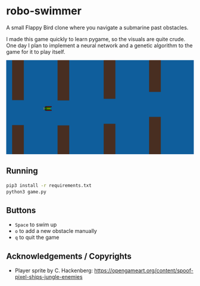 # robo-swimmer
A small Flappy Bird clone where you navigate a submarine past obstacles.

I made this game quickly to learn pygame, so the visuals are quite crude. One day I plan to implement a neural network and a genetic algorithm to the game for it to play itself.

![lol](screenshot.png)

## Running
```bash
pip3 install -r requirements.txt
python3 game.py
```

## Buttons
* `Space` to swim up
* `o` to add a new obstacle manually
* `q` to quit the game

## Acknowledgements / Copyrights
* Player sprite by C. Hackenberg: https://opengameart.org/content/spoof-pixel-ships-jungle-enemies
